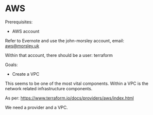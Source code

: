 # AWS

Prerequisites:

- AWS account

Refer to Evernote and use the john-morsley account, email: aws@morsley.uk

Within that account, there should be a user: terraform



Goals:

- Create a VPC

This seems to be one of the most vital components. Within a VPC is the network related infrastructure components.

As per: https://www.terraform.io/docs/providers/aws/index.html

We need a provider and a VPC.